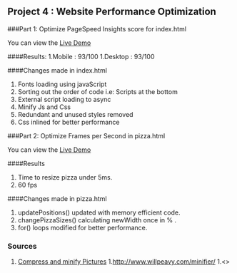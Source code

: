## Project 4 : Website Performance Optimization

###Part 1: Optimize PageSpeed Insights score for index.html

You can view the [Live Demo](www.added.com)

####Results:
1.Mobile : 93/100
1.Desktop : 93/100

####Changes made in index.html
1. Fonts loading using javaScript
1. Sorting out the order of code i.e: Scripts at the bottom
1. External script loading to async
1. Minify Js and Css
1. Redundant and unused styles removed
1. Css inlined for better performance 

###Part 2: Optimize Frames per Second in pizza.html

You can view the [Live Demo](www.added.com)

####Results
1. Time to resize pizza under 5ms.
2. 60 fps

####Changes made in pizza.html
1. updatePositions() updated with memory efficient code.
1. changePizzaSizes() calculating newWidth once in % .
1. for() loops modified for better performance.

### Sources

1. [Compress and minify Pictures](https://tinypng.com/)
1.<http://www.willpeavy.com/minifier/>
1.<>